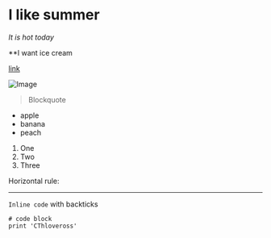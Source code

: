 

# I like summer

*It is hot today*

**I want ice cream

[link](https://commonmark.org/)

![Image](https://commonmark.org/help/images/favicon.png)

> Blockquote

* apple
* banana
* peach

1. One
2. Two
3. Three

Horizontal rule:

---

`Inline code` with backticks

```
# code block
print 'CThloveross'
```

